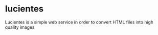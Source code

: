 # lucientes
Lucientes is a simple web service in order to convert HTML files into high quality images
